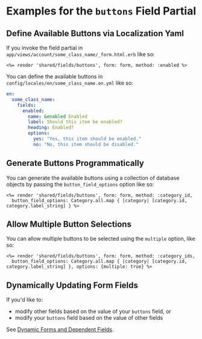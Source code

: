 # Examples for the `buttons` Field Partial

## Define Available Buttons via Localization Yaml

If you invoke the field partial in `app/views/account/some_class_name/_form.html.erb` like so:

```erb
<%= render 'shared/fields/buttons', form: form, method: :enabled %>
```

You can define the available buttons in `config/locales/en/some_class_name.en.yml` like so:

```yaml
en:
  some_class_name:
    fields:
      enabled:
        name: &enabled Enabled
        label: Should this item be enabled?
        heading: Enabled?
        options:
          yes: "Yes, this item should be enabled."
          no: "No, this item should be disabled."
```

## Generate Buttons Programmatically

You can generate the available buttons using a collection of database objects by passing the `button_field_options` option like so:

```erb
<%= render 'shared/fields/buttons', form: form, method: :category_id,
  button_field_options: Category.all.map { |category| [category.id, category.label_string] } %>
```

## Allow Multiple Button Selections

You can allow multiple buttons to be selected using the `multiple` option, like so:

```erb
<%= render 'shared/fields/buttons', form: form, method: :category_ids,
  button_field_options: Category.all.map { |category| [category.id, category.label_string] }, options: {multiple: true} %>
```

## Dynamically Updating Form Fields

If you'd like to:

* modify other fields based on the value of your `buttons` field, or
* modify your `buttons` field based on the value of other fields

See [Dynamic Forms and Dependent Fields](/docs/field-partials/dynamic-forms-dependent-fields.md).
